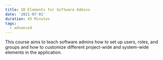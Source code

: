 ```yaml
---
title: SD Elements for Software Admins
date: '2021-07-01'
duration: 45 Minutes
tags:
  - advanced
---
```

This course aims to teach software admins how to set up users, roles, and groups and how to customize different project-wide and system-wide elements in the application.
